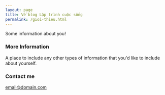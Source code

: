 ```yaml
---
layout: page
title: Về blog Lập trình cuộc sống
permalink: /gioi-thieu.html
---
```


Some information about you!

### More Information

A place to include any other types of information that you'd like to include about yourself.

### Contact me

[email@domain.com](mailto:email@domain.com)
